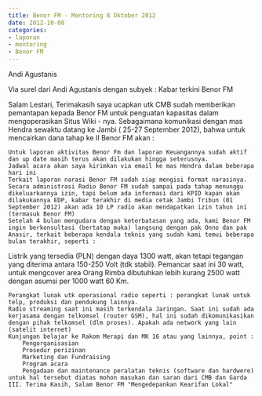 ```yaml
---
title: Benor FM - Mentoring 8 Oktober 2012
date: 2012-10-08
categories:
- laporan
- mentoring
- Benor FM
---
```


Andi Agustanis

Via surel dari Andi Agustanis dengan subyek : Kabar terkini Benor FM

Salam Lestari, Terimakasih saya ucapkan utk CMB sudah memberikan pemantapan kepada Benor FM untuk penguatan kapasitas dalam mengoperasikan Situs Wiki - nya. Sebagaimana komunikasi dengan mas Hendra sewaktu datang ke Jambi ( 25-27 September 2012), bahwa untuk mencairkan dana tahap ke II Benor FM akan :

    Untuk laporan aktivitas Benor Fm dan laporan Keuangannya sudah aktif dan up date masih terus akan dilakukan hingga seterusnya.
    Jadwal acara akan saya kirimkan via email ke mas Hendra dalam beberapa hari ini
    Terkait laporan narasi Benor FM sudah siap mengisi format narasinya.
    Secara administrasi Radio Benor FM sudah sampai pada tahap menunggu dikeluarkannya izin, tapi belum ada informasi dari KPID kapan akan dilakukannya EDP, kabar terakhir di media cetak Jambi Tribun (01 September 2012) akan ada 10 LP radio akan mendapatkan izin tahun ini (termasuk Benor FM)
    Setelah 4 bulan mengudara dengan keterbatasan yang ada, kami Benor FM ingin berkonsultasi (bertatap muka) langsung dengan pak Onno dan pak Anasir, terkait beberapa kendala teknis yang sudah kami temui beberapa bulan terakhir, seperti :

Listrik yang tersedia (PLN) dengan daya 1300 watt, akan tetapi tegangan yang diterima antara 150-250 Volt (tdk stabil). Pemancar saat ini 30 watt, untuk mengcover area Orang Rimba dibutuhkan lebih kurang 2500 watt dengan asumsi per 1000 watt 60 Km.

    Perangkat lunak utk operasional radio seperti : perangkat lunak untuk telp, produksi dan pendukung lainnya.
    Radio streaming saat ini masih terkendala Jaringan. Saat ini sudah ada kerjasama dengan telkomsel (router GSM), hal ini sudah dikomunikasikan dengan pihak telkomsel (dlm proses). Apakah ada network yang lain (satelit internet)
    Kunjungan belajar ke Rakom Merapi dan MK 16 atau yang lainnya, point :
        Pengorganisasian
        Prosedur perizinan
        Marketing dan Fundraising
        Program acara
        Pengadaan dan maintenance peralatan teknis (software dan hardwere) untuk hal tersebut diatas mohon masukan dan saran dari CMB dan Garda III. Terima Kasih, Salam Benor FM "Mengedepankan Kearifan Lokal"
